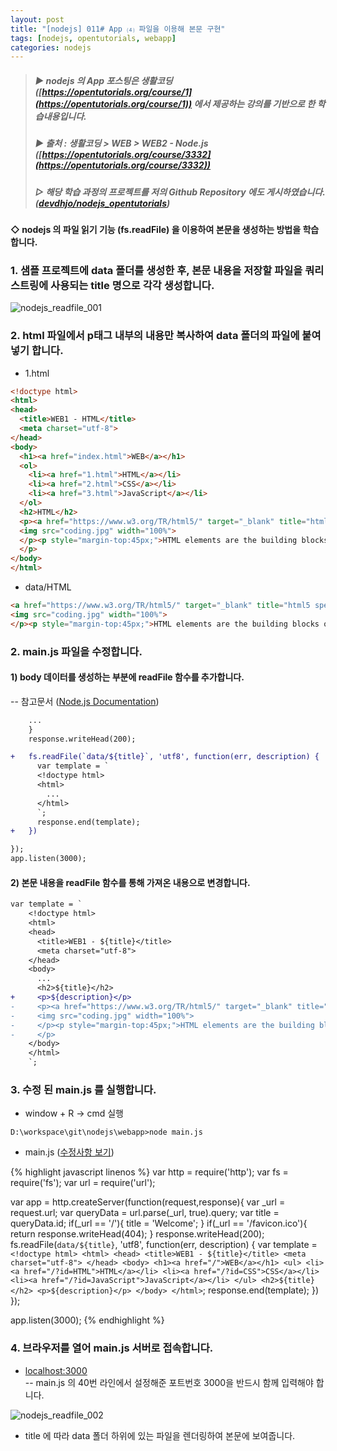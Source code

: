 ```yaml
---
layout: post
title: "[nodejs] 011# App ⑷ 파일을 이용해 본문 구현"
tags: [nodejs, opentutorials, webapp]
categories: nodejs
---
```



> ##### ▶ nodejs 의 App 포스팅은 생활코딩 ([https://opentutorials.org/course/1](https://opentutorials.org/course/1)) 에서 제공하는 강의를 기반으로 한 학습내용입니다.  
> ##### ▶ 출처 : 생활코딩 > WEB > WEB2 - Node.js ([https://opentutorials.org/course/3332](https://opentutorials.org/course/3332))  
> ##### ▷ 해당 학습 과정의 프로젝트를 저의 Github Repository 에도 게시하였습니다. ([devdhjo/nodejs_opentutorials](https://github.com/devdhjo/nodejs_opentutorials))  



#### ◇ nodejs 의 파일 읽기 기능 (fs.readFile) 을 이용하여 본문을 생성하는 방법을 학습합니다.  

### 1. 샘플 프로젝트에 data 폴더를 생성한 후, 본문 내용을 저장할 파일을 쿼리스트링에 사용되는 title 명으로 각각 생성합니다.  

![nodejs_readfile_001](https://drive.google.com/uc?id=1Fjby5VLmru_8h1PDJV7vmVsCnSIFs1aE)

### 2. html 파일에서 p태그 내부의 내용만 복사하여 data 폴더의 파일에 붙여넣기 합니다.  

- 1.html

```html
<!doctype html>
<html>
<head>
  <title>WEB1 - HTML</title>
  <meta charset="utf-8">
</head>
<body>
  <h1><a href="index.html">WEB</a></h1>
  <ol>
    <li><a href="1.html">HTML</a></li>
    <li><a href="2.html">CSS</a></li>
    <li><a href="3.html">JavaScript</a></li>
  </ol>
  <h2>HTML</h2>
  <p><a href="https://www.w3.org/TR/html5/" target="_blank" title="html5 speicification">Hypertext Markup Language (HTML)</a> is the standard markup language for <strong>creating <u>web</u> pages</strong> and web applications.Web browsers receive HTML documents from a web server or from local storage and render them into multimedia web pages. HTML describes the structure of a web page semantically and originally included cues for the appearance of the document.
  <img src="coding.jpg" width="100%">
  </p><p style="margin-top:45px;">HTML elements are the building blocks of HTML pages. With HTML constructs, images and other objects, such as interactive forms, may be embedded into the rendered page. It provides a means to create structured documents by denoting structural semantics for text such as headings, paragraphs, lists, links, quotes and other items. HTML elements are delineated by tags, written using angle brackets.
  </p>
</body>
</html>
```

- data/HTML

```html
<a href="https://www.w3.org/TR/html5/" target="_blank" title="html5 speicification">Hypertext Markup Language (HTML)</a> is the standard markup language for <strong>creating <u>web</u> pages</strong> and web applications.Web browsers receive HTML documents from a web server or from local storage and render them into multimedia web pages. HTML describes the structure of a web page semantically and originally included cues for the appearance of the document.
<img src="coding.jpg" width="100%">
</p><p style="margin-top:45px;">HTML elements are the building blocks of HTML pages. With HTML constructs, images and other objects, such as interactive forms, may be embedded into the rendered page. It provides a means to create structured documents by denoting structural semantics for text such as headings, paragraphs, lists, links, quotes and other items. HTML elements are delineated by tags, written using angle brackets.
```

### 2. main.js 파일을 수정합니다.  

#### 1) body 데이터를 생성하는 부분에 readFile 함수를 추가합니다.  

-- 참고문서 ([Node.js Documentation](https://nodejs.org/dist/latest-v6.x/docs/api/fs.html#fs_fs_readfile_file_options_callback))

```diff
    ...
    }
    response.writeHead(200);

+   fs.readFile(`data/${title}`, 'utf8', function(err, description) {
      var template = `
      <!doctype html>
      <html>
        ...
      </html>
      `;
      response.end(template);
+   })

});
app.listen(3000);
```

#### 2) 본문 내용을 readFile 함수를 통해 가져온 내용으로 변경합니다.  

```diff
var template = `
    <!doctype html>
    <html>
    <head>
      <title>WEB1 - ${title}</title>
      <meta charset="utf-8">
    </head>
    <body>
      ...
      <h2>${title}</h2>
+     <p>${description}</p>
-     <p><a href="https://www.w3.org/TR/html5/" target="_blank" title="html5 speicification">Hypertext Markup Language (HTML)</a> is the standard markup language for <strong>creating <u>web</u> pages</strong> and web applications.Web browsers receive HTML documents from a web server or from local storage and render them into multimedia web pages. HTML describes the structure of a web page semantically and originally included cues for the appearance of the document.
-     <img src="coding.jpg" width="100%">
-     </p><p style="margin-top:45px;">HTML elements are the building blocks of HTML pages. With HTML constructs, images and other objects, such as interactive forms, may be embedded into the rendered page. It provides a means to create structured documents by denoting structural semantics for text such as headings, paragraphs, lists, links, quotes and other items. HTML elements are delineated by tags, written using angle brackets.
-     </p>
    </body>
    </html>
    `;
```

### 3. 수정 된 main.js 를 실행합니다.  

- window + R → cmd 실행  

```
D:\workspace\git\nodejs\webapp>node main.js
```

- main.js ([수정사항 보기](https://github.com/devdhjo/nodejs_opentutorials/commit/aeb5552e662296dc53fcf317569e4822a04d1de9))  

{% highlight javascript linenos %}
var http = require('http');
var fs = require('fs');
var url = require('url');

var app = http.createServer(function(request,response){
  var _url = request.url;
  var queryData = url.parse(_url, true).query;
  var title = queryData.id;
  if(_url == '/'){
    title = 'Welcome';
  }
  if(_url == '/favicon.ico'){
    return response.writeHead(404);
  }
  response.writeHead(200);
  fs.readFile(`data/${title}`, 'utf8', function(err, description) {
    var template = `
      <!doctype html>
      <html>
      <head>
        <title>WEB1 - ${title}</title>
        <meta charset="utf-8">
      </head>
      <body>
        <h1><a href="/">WEB</a></h1>
        <ul>
          <li><a href="/?id=HTML">HTML</a></li>
          <li><a href="/?id=CSS">CSS</a></li>
          <li><a href="/?id=JavaScript">JavaScript</a></li>
        </ul>
        <h2>${title}</h2>
        <p>${description}</p>
      </body>
      </html>
      `;
    response.end(template);
  })
});

app.listen(3000);
{% endhighlight %}

### 4. 브라우저를 열어 main.js 서버로 접속합니다.  

- [localhost:3000](localhost:3000)  
-- main.js 의 40번 라인에서 설정해준 포트번호 3000을 반드시 함께 입력해야 합니다.  

![nodejs_readfile_002](https://drive.google.com/uc?id=1vYq6mgM_pgEIpYVEfVfEq7upNCO66yoq)  

- title 에 따라 data 폴더 하위에 있는 파일을 렌더링하여 본문에 보여줍니다.  
